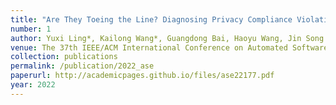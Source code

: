 ```yaml
---
title: "Are They Toeing the Line? Diagnosing Privacy Compliance Violations among Browser Extensions"
number: 1
author: Yuxi Ling*, Kailong Wang*, Guangdong Bai, Haoyu Wang, Jin Song Dong
venue: The 37th IEEE/ACM International Conference on Automated Software Engineering (ASE)
collection: publications
permalink: /publication/2022_ase
paperurl: http://academicpages.github.io/files/ase22177.pdf
year: 2022
---
```

